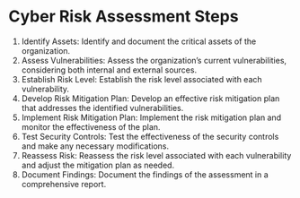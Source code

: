 # Cyber Risk Assessment Steps

1. Identify Assets: Identify and document the critical assets of the organization.
2. Assess Vulnerabilities: Assess the organization’s current vulnerabilities, considering both internal and external sources.
3. Establish Risk Level: Establish the risk level associated with each vulnerability.
4. Develop Risk Mitigation Plan: Develop an effective risk mitigation plan that addresses the identified vulnerabilities.
5. Implement Risk Mitigation Plan: Implement the risk mitigation plan and monitor the effectiveness of the plan.
6. Test Security Controls: Test the effectiveness of the security controls and make any necessary modifications.
7. Reassess Risk: Reassess the risk level associated with each vulnerability and adjust the mitigation plan as needed.
8. Document Findings: Document the findings of the assessment in a comprehensive report.
